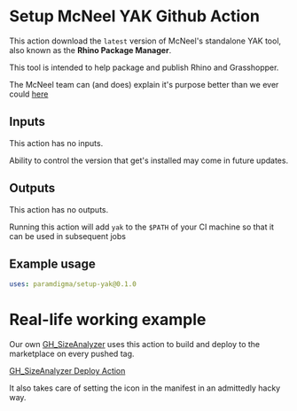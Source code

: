 # Setup McNeel YAK Github Action

This action download the `latest` version of McNeel's standalone YAK tool, also known as the **Rhino Package Manager**.

This tool is intended to help package and publish Rhino and Grasshopper.

The McNeel team can (and does) explain it's purpose better than we ever could [here](https://developer.rhino3d.com/guides/yak/what-is-yak/)

## Inputs

This action has no inputs.

Ability to control the version that get's installed may come in future updates.

## Outputs

This action has no outputs.

Running this action will add `yak` to the `$PATH` of your CI machine so that it can be used in subsequent jobs

## Example usage

```yaml
uses: paramdigma/setup-yak@0.1.0
```

# Real-life working example

Our own [GH_SizeAnalyzer](https://github.com/Paramdigma/GH_SizeAnalyzer) uses this action to build and deploy to the marketplace on every pushed tag.

[GH_SizeAnalyzer Deploy Action](https://github.com/Paramdigma/GH_SizeAnalyzer/blob/main/.github/workflows/deploy-gh.yml)

It also takes care of setting the icon in the manifest in an admittedly hacky way.
